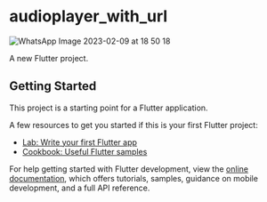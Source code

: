 # audioplayer_with_url
![WhatsApp Image 2023-02-09 at 18 50 18](https://user-images.githubusercontent.com/112169672/217831525-bb1f05e7-d897-4a31-8d5d-160d4df85817.jpg)

A new Flutter project.

## Getting Started

This project is a starting point for a Flutter application.

A few resources to get you started if this is your first Flutter project:

- [Lab: Write your first Flutter app](https://docs.flutter.dev/get-started/codelab)
- [Cookbook: Useful Flutter samples](https://docs.flutter.dev/cookbook)

For help getting started with Flutter development, view the
[online documentation](https://docs.flutter.dev/), which offers tutorials,
samples, guidance on mobile development, and a full API reference.
